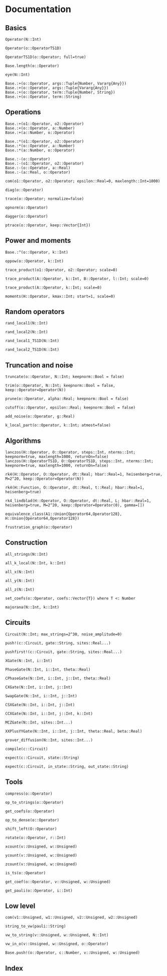 
# Documentation


## Basics
```@docs
Operator(N::Int)
```

```@docs
Operator(o::OperatorTS1D)
```

```@docs
OperatorTS1D(o::Operator; full=true)
```

```@docs
Base.length(o::Operator)
```

```@docs
eye(N::Int)
```

```@docs
Base.:+(o::Operator, args::Tuple{Number, Vararg{Any}})
Base.:+(o::Operator, args::Tuple{Vararg{Any}})
Base.:+(o::Operator, term::Tuple{Number, String})
Base.:+(o::Operator, term::String)
```


## Operations


```@docs
Base.:+(o1::Operator, o2::Operator)
Base.:+(o::Operator, a::Number)
Base.:+(a::Number, o::Operator)
```


```@docs
Base.:*(o1::Operator, o2::Operator)
Base.:*(o::Operator, a::Number)
Base.:*(a::Number, o::Operator)
```

```@docs
Base.:-(o::Operator)
Base.:-(o1::Operator, o2::Operator)
Base.:-(o::Operator, a::Real)
Base.:-(a::Real, o::Operator)
```

```@docs
com(o1::Operator, o2::Operator; epsilon::Real=0, maxlength::Int=1000)
```

```@docs
diag(o::Operator)
```

```@docs
trace(o::Operator; normalize=false)
```

```@docs
opnorm(o::Operator)
```

```@docs
dagger(o::Operator)
```

```@docs
ptrace(o::Operator, keep::Vector{Int})
```


## Power and moments
```@docs
Base.:^(o::Operator, k::Int)
```
```@docs
oppow(o::Operator, k::Int)
```
```@docs
trace_product(o1::Operator, o2::Operator; scale=0)
```
```@docs
trace_product(A::Operator, k::Int, B::Operator, l::Int; scale=0)
```
```@docs
trace_product(A::Operator, k::Int; scale=0)
```
```@docs
moments(H::Operator, kmax::Int; start=1, scale=0)
```




## Random operators
```@docs
rand_local1(N::Int)
```
```@docs
rand_local2(N::Int)
```
```@docs
rand_local1_TS1D(N::Int)
```
```@docs
rand_local2_TS1D(N::Int)
```



## Truncation and noise
```@docs
truncate(o::Operator, N::Int; keepnorm::Bool = false)
```
```@docs
trim(o::Operator, N::Int; keepnorm::Bool = false, keep::Operator=Operator(N))
```
```@docs
prune(o::Operator, alpha::Real; keepnorm::Bool = false)
```
```@docs
cutoff(o::Operator, epsilon::Real; keepnorm::Bool = false)
```
```@docs
add_noise(o::Operator, g::Real)
```
```@docs
k_local_part(o::Operator, k::Int; atmost=false)
```

## Algorithms
```@docs
lanczos(H::Operator, O::Operator, steps::Int, nterms::Int; keepnorm=true, maxlength=1000, returnOn=false)
lanczos(H::OperatorTS1D, O::OperatorTS1D, steps::Int, nterms::Int; keepnorm=true, maxlength=1000, returnOn=false)
```

```@docs
rk4(H::Operator, O::Operator, dt::Real; hbar::Real=1, heisenberg=true, M=2^20, keep::Operator=Operator(N))
```

```@docs
rk4(H::Function, O::Operator, dt::Real, t::Real; hbar::Real=1, heisenberg=true)
```

```@docs
rk4_lindblad(H::Operator, O::Operator, dt::Real, L; hbar::Real=1, heisenberg=true, M=2^20, keep::Operator=Operator(0), gamma=[])
```

```@docs
equivalence_class(A1::Union{Operator64,Operator128}, H::Union{Operator64,Operator128})
```

```@docs
frustration_graph(o::Operator)
```
## Construction
```@docs
all_strings(N::Int)
```
```@docs
all_k_local(N::Int, k::Int)
```
```@docs
all_x(N::Int)
```
```@docs
all_y(N::Int)
```
```@docs
all_z(N::Int)
```
```@docs
set_coefs(o::Operator, coefs::Vector{T}) where T <: Number
```

```@docs
majorana(N::Int, k::Int)
```


## Circuits

```@docs
Circuit(N::Int; max_strings=2^30, noise_amplitude=0)
```
```@docs
push!(c::Circuit, gate::String, sites::Real...)
```
```@docs
pushfirst!(c::Circuit, gate::String, sites::Real...)
```

```@docs
XGate(N::Int, i::Int)
```
```@docs
PhaseGate(N::Int, i::Int, theta::Real)
```
```@docs
CPhaseGate(N::Int, i::Int, j::Int, theta::Real)
```
```@docs
CXGate(N::Int, i::Int, j::Int)
```

```@docs
SwapGate(N::Int, i::Int, j::Int)
```
```@docs
CSXGate(N::Int, i::Int, j::Int)
```

```@docs
CCXGate(N::Int, i::Int, j::Int, k::Int)
```
```@docs
MCZGate(N::Int, sites::Int...)
```
```@docs
XXPlusYYGate(N::Int, i::Int, j::Int, theta::Real, beta::Real)
```
```@docs
grover_diffusion(N::Int, sites::Int...)
```
```@docs
compile(c::Circuit)
```
```@docs
expect(c::Circuit, state::String)
```
```@docs
expect(c::Circuit, in_state::String, out_state::String)
```




## Tools
```@docs
compress(o::Operator)
```
```@docs
op_to_strings(o::Operator)
```
```@docs
get_coefs(o::Operator)
```
```@docs
op_to_dense(o::Operator)
```
```@docs
shift_left(O::Operator)
```
```@docs
rotate(o::Operator, r::Int)
```
```@docs
xcount(v::Unsigned, w::Unsigned)
```
```@docs
ycount(v::Unsigned, w::Unsigned)
```
```@docs
zcount(v::Unsigned, w::Unsigned)
```

```@docs
is_ts(o::Operator)
```

```@docs
get_coef(o::Operator, v::Unsigned, w::Unsigned)
```

```@docs
get_pauli(o::Operator, i::Int)
```


## Low level

```@docs
com(v1::Unsigned, w1::Unsigned, v2::Unsigned, w2::Unsigned)
```

```@docs
string_to_vw(pauli::String)
```

```@docs
vw_to_string(v::Unsigned, w::Unsigned, N::Int)
```

```@docs
vw_in_o(v::Unsigned, w::Unsigned, o::Operator)
```

```@docs
Base.push!(o::Operator, c::Number, v::Unsigned, w::Unsigned)
```

## Index

```@index
```
